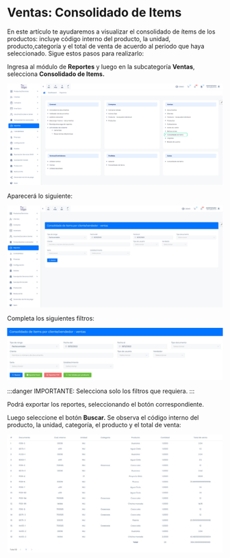 # Ventas: Consolidado de Items

En este artículo te ayudaremos a visualizar el consolidado de ítems de los productos: incluye código interno del producto, la unidad, producto,categoría y el total de venta de acuerdo al periodo que haya seleccionado. Sigue estos pasos para realizarlo:

Ingresa al módulo de **Reportes** y luego en la subcategoría **Ventas**, selecciona **Consolidado de Items.**

![Alt text](img/Ventas_ConsolidadodeItems_01.jpg)

Aparecerá lo siguiente:

![Alt text](img/Ventas_ConsolidadodeItems_02.jpg)

Completa los siguientes filtros:

![Alt text](img/Ventas_ConsolidadodeItems_03.jpg)

:::danger IMPORTANTE:
Selecciona solo los filtros que requiera.
:::

Podrá exportar los reportes, seleccionando el botón correspondiente.

Luego seleccione el botón **Buscar.** Se observa el código interno del producto, la unidad, categoría, el producto y el total de venta:

![Alt text](img/Ventas_ConsolidadodeItems_04.jpg)